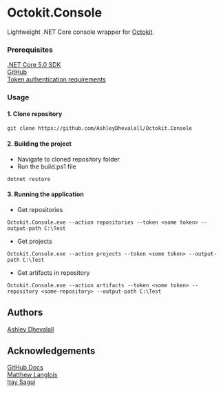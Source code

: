# Octokit.Console

Lightweight .NET Core console wrapper for [Octokit](https://github.com/octokit/octokit.net).

### Prerequisites
[.NET Core 5.0 SDK](https://dotnet.microsoft.com/en-us/download/dotnet/5.0)  
[GitHub](https://github.com/)  
[Token authentication requirements](https://github.blog/2020-12-15-token-authentication-requirements-for-git-operations/)   

### Usage

#### 1. Clone repository

```
git clone https://github.com/AshleyDhevalall/Octokit.Console
```


#### 2. Building the project
* Navigate to cloned repository folder
* Run the build.ps1 file
```
dotnet restore
```

#### 3. Running the application
* Get repositories
```
Octokit.Console.exe --action repositories --token <some token> --output-path C:\Test
```

* Get projects
```
Octokit.Console.exe --action projects --token <some token> --output-path C:\Test
```

* Get artifacts in repository
```
Octokit.Console.exe --action artifacts --token <some token> --repository <some-repository> --output-path C:\Test
```

## Authors

[Ashley Dhevalall](https://github.com/AshleyDhevalall)

## Acknowledgements
[GitHub Docs](https://docs.github.com/en)  
[Matthew Langlois](https://github.blog/2020-12-15-token-authentication-requirements-for-git-operations/)  
[Itay Sagui](https://medium.com/@saguiitay/playing-with-github-api-octokit-net-1f184faacd59)  
